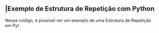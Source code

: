  ## |Exemplo de Estrutura de Repetição com Python 

   Nesse código, é possível ver um exemplo de uma Estrutura de Repetição em Pyt
 
